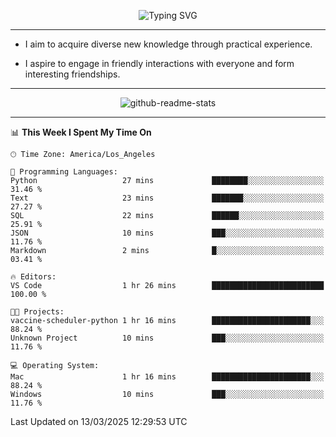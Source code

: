 <p align="center">
  <img src="https://readme-typing-svg.demolab.com?font=Fira+Code&weight=500&size=32&duration=2500&pause=1600&center=true&vCenter=true&random=false&width=1024&height=64&lines=Hi+there+%F0%9F%91%8B;I'm+delighted+you+could+make+it+here+%F0%9F%8E%89;I'm+Harry%2C+a+college+student+still+finding+my+way" alt="Typing SVG" />
</p>


---


- I aim to acquire diverse new knowledge through practical experience.

- I aspire to engage in friendly interactions with everyone and form interesting friendships.


---


<p align="center">
  <img src="https://github-readme-stats.vercel.app/api?username=Harry-Jing&show_icons=true" alt="github-readme-stats"/>
</p>


---

<!--START_SECTION:waka-->
📊 **This Week I Spent My Time On** 

```text
🕑︎ Time Zone: America/Los_Angeles

💬 Programming Languages: 
Python                   27 mins             ████████░░░░░░░░░░░░░░░░░   31.46 % 
Text                     23 mins             ███████░░░░░░░░░░░░░░░░░░   27.27 % 
SQL                      22 mins             ██████░░░░░░░░░░░░░░░░░░░   25.91 % 
JSON                     10 mins             ███░░░░░░░░░░░░░░░░░░░░░░   11.76 % 
Markdown                 2 mins              █░░░░░░░░░░░░░░░░░░░░░░░░   03.41 % 

🔥 Editors: 
VS Code                  1 hr 26 mins        █████████████████████████   100.00 % 

🐱‍💻 Projects: 
vaccine-scheduler-python 1 hr 16 mins        ██████████████████████░░░   88.24 % 
Unknown Project          10 mins             ███░░░░░░░░░░░░░░░░░░░░░░   11.76 % 

💻 Operating System: 
Mac                      1 hr 16 mins        ██████████████████████░░░   88.24 % 
Windows                  10 mins             ███░░░░░░░░░░░░░░░░░░░░░░   11.76 % 
```


 Last Updated on 13/03/2025 12:29:53 UTC
<!--END_SECTION:waka-->
